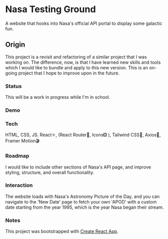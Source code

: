 # Nasa Testing Ground
A website that hooks into Nasa's official API portal to display some galactic fun.
## Origin
This project is a revisit and refactoring of a similar project that I was working on. The difference, now, is that I have learned new skills and tools which I would like to bundle and apply to this new version. This is an on-going project that I hope to improve upon in the future. 
### Status
This will be a work in progress while I'm in school.
### Demo
### Tech
HTML, CSS, JS.
React⚛, (React Router🔀, Icons❎ ), Tailwind CSS💨, Axios📲, Framer Motion🎬
### Roadmap
I would like to include other sections of Nasa's API page, and improve styling, structure, and overall functionality. 
### Interaction
The website loads with Nasa's Astronomy Picture of the Day, and you can navigate to the 'New Date' page to fetch your own 'APOD' with a custom date starting from the year 1995, which is the year Nasa began their stream. 

### Notes
This project was bootstrapped with [Create React App](https://github.com/facebook/create-react-app).








